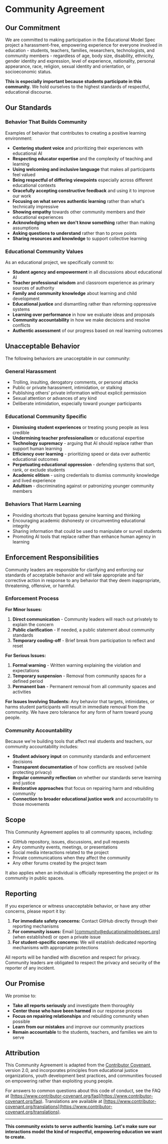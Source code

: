 # Community Agreement

## Our Commitment

We are committed to making participation in the Educational Model Spec project a harassment-free, empowering experience for everyone involved in education - students, teachers, families, researchers, technologists, and community members - regardless of age, body size, disability, ethnicity, gender identity and expression, level of experience, nationality, personal appearance, race, religion, sexual identity and orientation, or socioeconomic status.

**This is especially important because students participate in this community.** We hold ourselves to the highest standards of respectful, educational discourse.

## Our Standards

### Behavior That Builds Community

Examples of behavior that contributes to creating a positive learning environment:

- **Centering student voice** and prioritizing their experiences with educational AI
- **Respecting educator expertise** and the complexity of teaching and learning
- **Using welcoming and inclusive language** that makes all participants feel valued
- **Being respectful of differing viewpoints** especially across different educational contexts
- **Gracefully accepting constructive feedback** and using it to improve our work
- **Focusing on what serves authentic learning** rather than what's technically impressive
- **Showing empathy** towards other community members and their educational experiences
- **Acknowledging when we don't know something** rather than making assumptions
- **Asking questions to understand** rather than to prove points
- **Sharing resources and knowledge** to support collective learning

### Educational Community Values

As an educational project, we specifically commit to:

- **Student agency and empowerment** in all discussions about educational AI
- **Teacher professional wisdom** and classroom experience as primary sources of authority
- **Family and community knowledge** about learning and child development
- **Educational justice** and dismantling rather than reforming oppressive systems  
- **Learning over performance** in how we evaluate ideas and proposals
- **Community accountability** in how we make decisions and resolve conflicts
- **Authentic assessment** of our progress based on real learning outcomes

## Unacceptable Behavior

The following behaviors are unacceptable in our community:

### General Harassment
- Trolling, insulting, derogatory comments, or personal attacks
- Public or private harassment, intimidation, or stalking
- Publishing others' private information without explicit permission
- Sexual attention or advances of any kind
- Deliberate intimidation, especially toward younger participants

### Educational Community Specific
- **Dismissing student experiences** or treating young people as less credible
- **Undermining teacher professionalism** or educational expertise
- **Technology supremacy** - arguing that AI should replace rather than support human learning
- **Efficiency over learning** - prioritizing speed or data over authentic educational outcomes
- **Perpetuating educational oppression** - defending systems that sort, rank, or exclude students
- **Academic elitism** - using credentials to dismiss community knowledge and lived experience
- **Adultism** - discriminating against or patronizing younger community members

### Behaviors That Harm Learning
- Providing shortcuts that bypass genuine learning and thinking
- Encouraging academic dishonesty or circumventing educational integrity
- Sharing information that could be used to manipulate or surveil students
- Promoting AI tools that replace rather than enhance human agency in learning

## Enforcement Responsibilities

Community leaders are responsible for clarifying and enforcing our standards of acceptable behavior and will take appropriate and fair corrective action in response to any behavior that they deem inappropriate, threatening, offensive, or harmful.

### Enforcement Process

**For Minor Issues:**
1. **Direct communication** - Community leaders will reach out privately to explain the concern
2. **Public clarification** - If needed, a public statement about community standards
3. **Temporary cooling-off** - Brief break from participation to reflect and reset

**For Serious Issues:**
1. **Formal warning** - Written warning explaining the violation and expectations
2. **Temporary suspension** - Removal from community spaces for a defined period
3. **Permanent ban** - Permanent removal from all community spaces and activities

**For Issues Involving Students:**
Any behavior that targets, intimidates, or harms student participants will result in immediate removal from the community. We have zero tolerance for any form of harm toward young people.

### Community Accountability

Because we're building tools that affect real students and teachers, our community accountability includes:

- **Student advisory input** on community standards and enforcement decisions
- **Transparent documentation** of how conflicts are resolved (while protecting privacy)
- **Regular community reflection** on whether our standards serve learning and justice
- **Restorative approaches** that focus on repairing harm and rebuilding community
- **Connection to broader educational justice work** and accountability to those movements

## Scope

This Community Agreement applies to all community spaces, including:

- GitHub repository, issues, discussions, and pull requests
- Any community events, meetings, or presentations
- Social media interactions related to the project  
- Private communications when they affect the community
- Any other forums created by the project team

It also applies when an individual is officially representing the project or its community in public spaces.

## Reporting

If you experience or witness unacceptable behavior, or have any other concerns, please report it by:

1. **For immediate safety concerns:** Contact GitHub directly through their reporting mechanisms
2. **For community issues:** Email [community@educationalmodelspec.org] (when established) or open a private issue
3. **For student-specific concerns:** We will establish dedicated reporting mechanisms with appropriate protections

All reports will be handled with discretion and respect for privacy. Community leaders are obligated to respect the privacy and security of the reporter of any incident.

## Our Promise

We promise to:

- **Take all reports seriously** and investigate them thoroughly
- **Center those who have been harmed** in our response process
- **Focus on repairing relationships** and rebuilding community when possible
- **Learn from our mistakes** and improve our community practices
- **Remain accountable** to the students, teachers, and families we aim to serve

## Attribution

This Community Agreement is adapted from the [Contributor Covenant](https://www.contributor-covenant.org), version 2.0, and incorporates principles from educational justice organizations, youth development best practices, and communities focused on empowering rather than exploiting young people.

For answers to common questions about this code of conduct, see the FAQ at [https://www.contributor-covenant.org/faq](https://www.contributor-covenant.org/faq). Translations are available at [https://www.contributor-covenant.org/translations](https://www.contributor-covenant.org/translations).

---

**This community exists to serve authentic learning. Let's make sure our interactions model the kind of respectful, empowering education we want to create.**